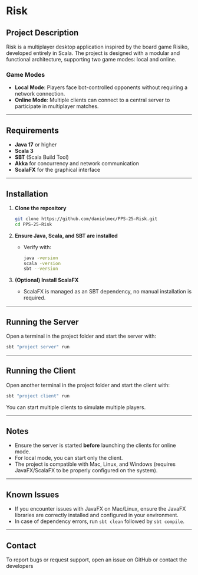 # Risk

## Project Description
Risk is a multiplayer desktop application inspired by the board game Risiko, developed entirely in Scala. The project is designed with a modular and functional architecture, supporting two game modes: local and online.

### Game Modes
- **Local Mode**: Players face bot-controlled opponents without requiring a network connection.
- **Online Mode**: Multiple clients can connect to a central server to participate in multiplayer matches.

---

## Requirements
- **Java 17** or higher
- **Scala 3**
- **SBT** (Scala Build Tool)
- **Akka** for concurrency and network communication
- **ScalaFX** for the graphical interface

---

## Installation

1. **Clone the repository**
   ```bash
   git clone https://github.com/danielmec/PPS-25-Risk.git
   cd PPS-25-Risk
   ```

2. **Ensure Java, Scala, and SBT are installed**
   - Verify with:
     ```bash
     java -version
     scala -version
     sbt --version
     ```

3. **(Optional) Install ScalaFX**
   - ScalaFX is managed as an SBT dependency, no manual installation is required.

---

## Running the Server

Open a terminal in the project folder and start the server with:

```bash
sbt "project server" run
```

---

## Running the Client

Open another terminal in the project folder and start the client with:

```bash
sbt "project client" run
```

You can start multiple clients to simulate multiple players.

---

## Notes

- Ensure the server is started **before** launching the clients for online mode.
- For local mode, you can start only the client.
- The project is compatible with Mac, Linux, and Windows (requires JavaFX/ScalaFX to be properly configured on the system).

---

## Known Issues

- If you encounter issues with JavaFX on Mac/Linux, ensure the JavaFX libraries are correctly installed and configured in your environment.
- In case of dependency errors, run `sbt clean` followed by `sbt compile`.

---

## Contact

To report bugs or request support, open an issue on GitHub or contact the developers